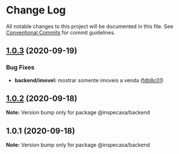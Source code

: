 # Change Log

All notable changes to this project will be documented in this file.
See [Conventional Commits](https://conventionalcommits.org) for commit guidelines.

## [1.0.3](https://github.com/bearkfear/projeto-integrador/compare/@inspecasa/backend@1.0.2...@inspecasa/backend@1.0.3) (2020-09-19)


### Bug Fixes

* **backend/imovel:** mostrar somente imoveis a venda ([fdb8c01](https://github.com/bearkfear/projeto-integrador/commit/fdb8c01d6b4d1995fe02efef3d0eb474095e0b24))





## [1.0.2](https://github.com/bearkfear/projeto-integrador/compare/@inspecasa/backend@1.0.1...@inspecasa/backend@1.0.2) (2020-09-18)

**Note:** Version bump only for package @inspecasa/backend





## 1.0.1 (2020-09-18)

**Note:** Version bump only for package @inspecasa/backend
